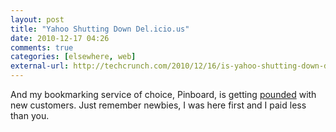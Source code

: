 ```yaml
---
layout: post  
title: "Yahoo Shutting Down Del.icio.us"  
date: 2010-12-17 04:26  
comments: true  
categories: [elsewhere, web]
external-url: http://techcrunch.com/2010/12/16/is-yahoo-shutting-down-del-icio-us/ 
---
```


And my bookmarking service of choice, Pinboard, is getting <a href="http://twitter.com/PinboardIN/statuses/15562023131676672">pounded</a> with new customers. Just remember newbies, I was here first and I paid less than you.
